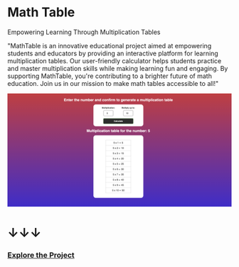 # Math Table
 Empowering Learning Through Multiplication Tables

 "MathTable is an innovative educational project aimed at empowering students and educators by providing an interactive platform for learning multiplication tables. Our user-friendly calculator helps students practice and master multiplication skills while making learning fun and engaging. By supporting MathTable, you're contributing to a brighter future of math education. Join us in our mission to make math tables accessible to all!"

<img src="img/1.png">

<h1>↓↓↓</h1>
<h3><a href="https://jcizidrosilva.github.io/Math-Table/" target="_blank">Explore the Project</a></h3>


